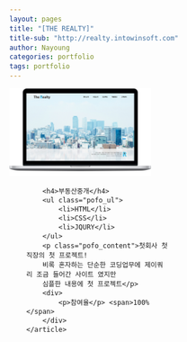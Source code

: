 ```yaml
---
layout: pages
title: "[THE REALTY]"
title-sub: "http://realty.intowinsoft.com"
author: Nayoung
categories: portfolio
tags: portfolio
---
```




<section class="pofo_con">
	<article>
		<a href="http://realty.intowinsoft.com" target="_blank">
			<img src="/assets/01.jpg">
		</a>
	</article>
	<article>

		<h4>부동산중개</h4>
		<ul class="pofo_ul">
			<li>HTML</li>
			<li>CSS</li>
			<li>JQURY</li>
		</ul>
		<p class="pofo_content">첫회사 첫직장의 첫 프로젝트!
		비록 혼자하는 단순한 코딩업무에 제이쿼리 조금 들어간 사이트 였지만
		심플한 내용에 첫 프로젝트</p>
		<div>
			<p>참여율</p> <span>100%</span>
		</div>
	</article>
</section>


<!-- <a href="http://realty.intowinsoft.com">
	<img src="https://jjeonn.github.io/assets/porefolio01.png" style="width:50%;">
</a>
[![더리얼티](/assets/porefolio01.png)](http://realty.intowinsoft.com){: target="_blank"}
[![더리얼티](/assets/01.jpg)](http://realty.intowinsoft.com){: target="_blank"} -->


<style>
.wrapper_pofo {max-width: 70em !important;}
.pofo_con {overflow:hidden;}
.pofo_con article {width:50%; float:left; }
.pofo_con article:nth-of-type(2) {padding-left:30px;}
.pofo_ul {overflow:hidden;list-style-type: none; padding-left: 0;}
.pofo_ul li {float:left;border:1px solid orange;padding:2px 5px; margin:0 5px;text-decoration: none; font-size:modular-scale(-1);}
</style>
